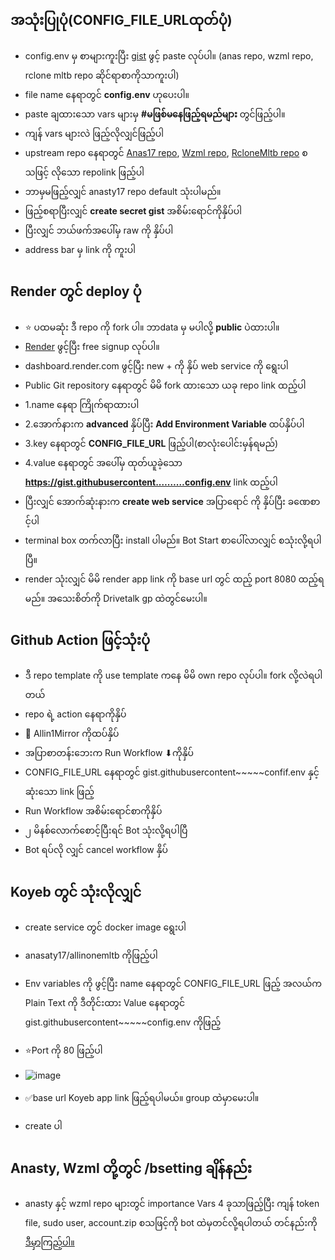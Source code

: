 ## အသုံးပြုပုံ(CONFIG_FILE_URLထုတ်ပုံ)

- config.env မှ စာများကူးပြီး [gist](https://gist.github.com/) ဖွင့် paste လုပ်ပါ။ (anas repo, wzml repo, rclone mltb repo ဆိုင်ရာစာကိုသာကူးပါ)
- file name နေရာတွင် **config.env** ဟုပေးပါ။
- paste ချထားသော vars များမှ **#မဖြစ်မနေဖြည့်ရမည်များ** တွင်ဖြည့်ပါ။ 
- ကျန် vars များလဲ ဖြည့်လိုလျှင်ဖြည့်ပါ
- upstream repo နေရာတွင် [Anas17 repo](https://github.com/anasty17/mirror-leech-telegram-bot), [Wzml repo](https://github.com/weebzone/wzml), [RcloneMltb repo](https://github.com/Sam-Max/rclone-mirror-leech-telegram-bot) စသဖြင့် လိုသော repolink ဖြည့်ပါ
- ဘာမှမဖြည့်လျှင် anasty17 repo default သုံးပါမည်။
- ဖြည့်စရာပြီးလျှင် **create secret gist** အစိမ်းရောင်ကိုနှိပ်ပါ
- ပြီးလျှင် ဘယ်ဖက်အပေါ်မှ raw ကို နှိပ်ပါ
- address bar မှ link ကို ကူးပါ

## Render တွင် deploy ပုံ

- ⭐ ပထမဆုံး ဒီ repo ကို fork ပါ။ ဘာdata မှ မပါလို့ **public** ပဲထားပါ။
- [Render](https://render.com/) ဖွင့်ပြီး free signup လုပ်ပါ။
- dashboard.render.com ဖွင့်ပြီး new + ကို နှိပ် web service ကို ရွေးပါ
- Public Git repository နေရာတွင် မိမိ fork ထားသော ယခု repo link ထည့်ပါ
- 1.name နေရာ ကြိုက်ရာထားပါ
- 2.အောက်နားက **advanced** နှိပ်ပြီး **Add Environment Variable** ထပ်နှိပ်ပါ
- 3.key နေရာတွင် **CONFIG_FILE_URL** ဖြည့်ပါ(စာလုံးပေါင်းမှန်ရမည်)
- 4.value နေရာတွင် အပေါ်မှ ထုတ်ယူခဲ့သော **https://gist.githubusercontent.………config.env** link ထည့်ပါ
- ပြီးလျှင် အောက်ဆုံးနားက **create web service** အပြာရောင် ကို နှိပ်ပြီး ခဏေစာင့်ပါ
- terminal box တက်လာပြီး install ပါမည်။ Bot Start စာပေါ်လာလျှင် စသုံးလို့ရပါပြီ။
- render သုံးလျှင် မိမိ render app link ကို base url တွင် ထည့် port 8080 ထည့်ရမည်။ အသေးစိတ်ကို Drivetalk gp ထဲတွင်မေးပါ။

## Github Action ဖြင့်သုံးပုံ

- ဒီ repo template ကို use template ကနေ မိမိ own repo လုပ်ပါ။ fork လို့လဲရပါတယ်
- repo ရဲ့ action နေရာကိုနှိပ်
- 🎨 Allin1Mirror ကိုထပ်နှိပ်
- အပြာစာတန်းဘေးက Run Workflow ⬇ကိုနှိပ်
- CONFIG_FILE_URL နေရာတွင် gist.githubusercontent~~~~~confif.env နှင့်ဆုံးသော link ဖြည့်
- Run Workflow အစိမ်းရောင်စာကိုနှိပ်
- ၂ မိနစ်လောက်စောင့်ပြီးရင် Bot သုံးလို့ရပါပြီ
- Bot ရပ်လို လျှင် cancel workflow နှိပ်

## Koyeb တွင် သုံးလိုလျှင်

- create service တွင် docker image ရွေးပါ
- anasaty17/allinonemltb  ကိုဖြည့်ပါ
- Env variables ကို ဖွင့်ပြီး name နေရာတွင် CONFIG_FILE_URL ဖြည့် အလယ်က Plain Text ကို ဒီတိုင်းထား Value နေရာတွင် gist.githubusercontent~~~~~config.env ကိုဖြည့်
- ⭐Port ကို 80 ဖြည့်ပါ
- ![image](https://user-images.githubusercontent.com/119148169/213683316-5c92805d-a22e-4a8b-8646-23036058e840.jpeg)

- ✅base url Koyeb app link ဖြည့်ရပါမယ်။ group ထဲမှာမေးပါ။
- create ပါ

## Anasty, Wzml တို့တွင် /bsetting ချိန်နည်း

- anasty နှင့် wzml repo များတွင် importance Vars 4 ခုသာဖြည့်ပြီး ကျန် token file, sudo user, account.zip စသဖြင့်ကို bot ထဲမှတင်လို့ရပါတယ် တင်နည်းကို [ဒီမှာကြည့်ပါ။](https://github.com/dr007bot/Allin1mltb/blob/main/bsetting.md)
